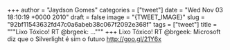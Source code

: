 
+++
author = "Jaydson Gomes"
categories = ["tweet"]
date = "Wed Nov 03 18:10:19 +0000 2010"
draft = false
image = "{TWEET_IMAGE}"
slug = "92bf11543632fd47c0a6abeb38c067f2092e368f"
tags = ["tweet"]
title = """Lixo Tóxico! RT @brgeek: ..."""
+++
Lixo Tóxico! RT @brgeek: Microsoft diz que o Silverlight é sim o futuro http://goo.gl/21Y6x
